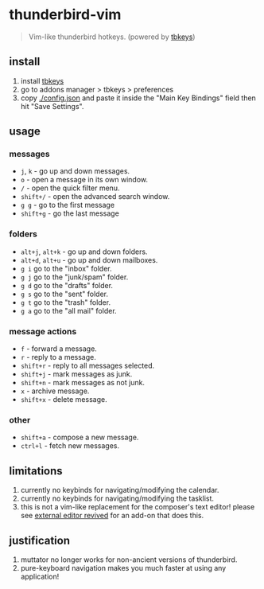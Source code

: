 # thunderbird-vim

> Vim-like thunderbird hotkeys. (powered by [tbkeys](https://github.com/wshanks/tbkeys))

## install

1. install [tbkeys](https://github.com/wshanks/tbkeys?tab=readme-ov-file#install)
2. go to addons manager > tbkeys > preferences
3. copy [./config.json](https://raw.githubusercontent.com/LQR471814/thunderbird-vim/refs/heads/main/config.json) and paste it inside the "Main Key Bindings" field then hit "Save Settings".

## usage

### messages

- `j`, `k` - go up and down messages.
- `o` - open a message in its own window.
- `/` - open the quick filter menu.
- `shift+/` - open the advanced search window.
- `g g` - go to the first message
- `shift+g` - go the last message

### folders

- `alt+j`, `alt+k` - go up and down folders.
- `alt+d`, `alt+u` - go up and down mailboxes.
- `g i` go to the "inbox" folder.
- `g j` go to the "junk/spam" folder.
- `g d` go to the "drafts" folder.
- `g s` go to the "sent" folder.
- `g t` go to the "trash" folder.
- `g a` go to the "all mail" folder.

### message actions

- `f` - forward a message.
- `r` - reply to a message.
- `shift+r` - reply to all messages selected.
- `shift+j` - mark messages as junk.
- `shift+n` - mark messages as not junk.
- `x` - archive message.
- `shift+x` - delete message.

### other

- `shift+a` - compose a new message.
- `ctrl+l` - fetch new messages.

## limitations

1. currently no keybinds for navigating/modifying the calendar.
2. currently no keybinds for navigating/modifying the tasklist.
3. this is not a vim-like replacement for the composer's text editor! please see [external editor revived](https://github.com/Frederick888/external-editor-revived) for an add-on that does this.

## justification

1. muttator no longer works for non-ancient versions of thunderbird.
2. pure-keyboard navigation makes you much faster at using any application!

